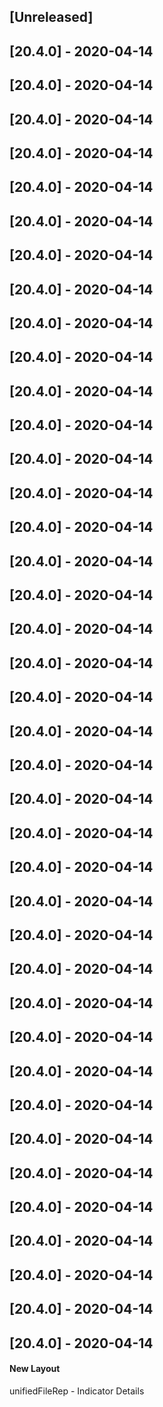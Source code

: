 ## [Unreleased]


## [20.4.0] - 2020-04-14


## [20.4.0] - 2020-04-14


## [20.4.0] - 2020-04-14


## [20.4.0] - 2020-04-14


## [20.4.0] - 2020-04-14


## [20.4.0] - 2020-04-14


## [20.4.0] - 2020-04-14


## [20.4.0] - 2020-04-14


## [20.4.0] - 2020-04-14


## [20.4.0] - 2020-04-14


## [20.4.0] - 2020-04-14


## [20.4.0] - 2020-04-14


## [20.4.0] - 2020-04-14


## [20.4.0] - 2020-04-14


## [20.4.0] - 2020-04-14


## [20.4.0] - 2020-04-14


## [20.4.0] - 2020-04-14


## [20.4.0] - 2020-04-14


## [20.4.0] - 2020-04-14


## [20.4.0] - 2020-04-14


## [20.4.0] - 2020-04-14


## [20.4.0] - 2020-04-14


## [20.4.0] - 2020-04-14


## [20.4.0] - 2020-04-14


## [20.4.0] - 2020-04-14


## [20.4.0] - 2020-04-14


## [20.4.0] - 2020-04-14


## [20.4.0] - 2020-04-14


## [20.4.0] - 2020-04-14


## [20.4.0] - 2020-04-14


## [20.4.0] - 2020-04-14


## [20.4.0] - 2020-04-14


## [20.4.0] - 2020-04-14


## [20.4.0] - 2020-04-14


## [20.4.0] - 2020-04-14


## [20.4.0] - 2020-04-14


## [20.4.0] - 2020-04-14


## [20.4.0] - 2020-04-14


## [20.4.0] - 2020-04-14
#### New Layout
unifiedFileRep - Indicator Details